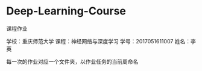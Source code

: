 # Deep-Learning-Course
课程作业

学校：重庆师范大学
课程：神经网络与深度学习
学号：2017051611007
姓名：李英

每一次的作业对应一个文件夹，以作业任务的当前周命名
